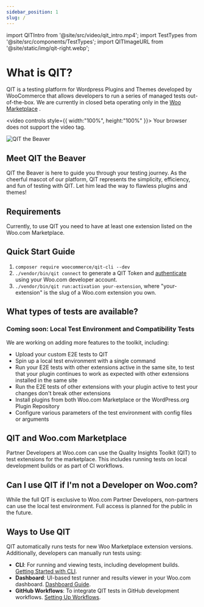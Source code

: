 ```yaml
---
sidebar_position: 1
slug: /
---
```


import QITIntro from '@site/src/video/qit_intro.mp4';
import TestTypes from '@site/src/components/TestTypes';
import QITImageURL from '@site/static/img/qit-right.webp';

# What is QIT?

QIT is a testing platform for Wordpress Plugins and Themes developed by WooCommerce that allows developers to run a series of managed tests out-of-the-box. We are currently in closed beta operating only in the [Woo Marketplace](https://woo.com/products/) .

<video controls style={{ width:"100%", height:"100%" }}>
    <source src={QITIntro} type="video/mp4"/>
    Your browser does not support the video tag.
</video>

<div style={{ display: 'flex', alignItems: 'center', margin: '30px 0' }}>
  <img src={QITImageURL} alt="QIT the Beaver" width={175} style={{ marginRight: '20px' }}/>
  <div>
    <h2>Meet QIT the Beaver</h2>
    <p>
        QIT the Beaver is here to guide you through your testing journey. As the cheerful mascot of our platform, QIT represents the simplicity, efficiency, and fun of testing with QIT. Let him lead the way to flawless plugins and themes!
    </p>
  </div>
</div>


## Requirements

Currently, to use QIT you need to have at least one extension listed on the Woo.com Marketplace.

## Quick Start Guide

1. `composer require woocommerce/qit-cli --dev`
2. `./vendor/bin/qit connect` to generate a QIT Token and [authenticate](/docs/support/authenticating) using your Woo.com developer account.
4. `./vendor/bin/qit run:activation your-extension`, where "your-extension" is the slug of a Woo.com extension you own.

## What types of tests are available?

<TestTypes />

### Coming soon: Local Test Environment and Compatibility Tests

We are working on adding more features to the toolkit, including:

- Upload your custom E2E tests to QIT
- Spin up a local test environment with a single command
- Run your E2E tests with other extensions active in the same site, to test that your plugin continues to work as expected with other extensions installed in the same site
- Run the E2E tests of other extensions with your plugin active to test your changes don't break other extensions
- Install plugins from both Woo.com Marketplace or the WordPress.org Plugin Repository
- Configure various parameters of the test environment with config files or arguments

## QIT and Woo.com Marketplace
Partner Developers at Woo.com can use the Quality Insights Toolkit (QIT) to test extensions for the marketplace. This includes running tests on local development builds or as part of CI workflows.

## Can I use QIT if I'm not a Developer on Woo.com?
While the full QIT is exclusive to Woo.com Partner Developers, non-partners can use the local test environment. Full access is planned for the public in the future.

## Ways to Use QIT
QIT automatically runs tests for new Woo Marketplace extension versions. Additionally, developers can manually run tests using:
- **CLI**: For running and viewing tests, including development builds. [Getting Started with CLI](cli/getting-started).
- **Dashboard**: UI-based test runner and results viewer in your Woo.com dashboard. [Dashboard Guide](woo-com/getting-started).
- **GitHub Workflows**: To integrate QIT tests in GitHub development workflows. [Setting Up Workflows](workflows/getting-started).